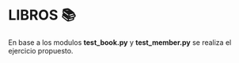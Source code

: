 # LIBROS :books: #

En base a los modulos **test_book.py** y **test_member.py** se realiza el ejercicio propuesto.